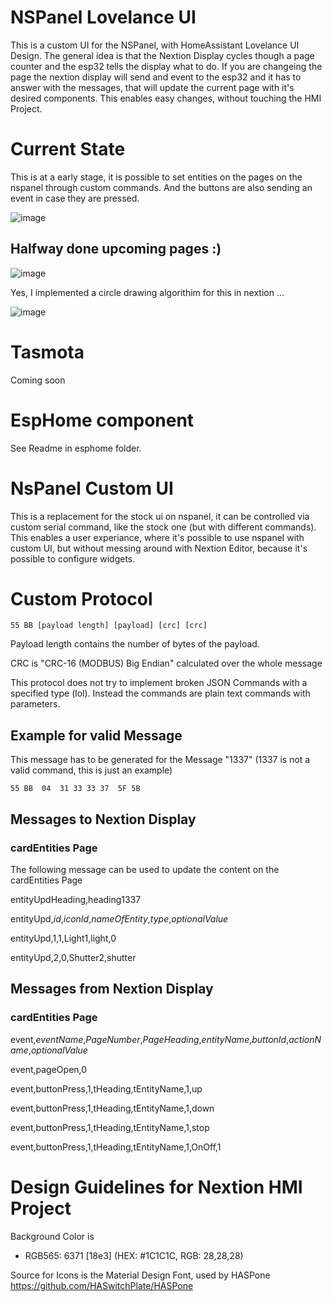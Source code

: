 # NSPanel Lovelance UI
This is a custom UI for the NSPanel, with HomeAssistant Lovelance UI Design.
The general idea is that the Nextion Display cycles though a page counter and the esp32 tells the display what to do.
If you are changeing the page the nextion display will send and event to the esp32 and it has to answer with the messages, that will update the current page with it's desired components. This enables easy changes, without touching the HMI Project.

# Current State
This is at a early stage, it is possible to set entities on the pages on the nspanel through custom commands.
And the buttons are also sending an event in case they are pressed.

![image](https://user-images.githubusercontent.com/29555657/149628697-1f440086-fe67-498f-ac73-a2293af7a479.png)

## Halfway done upcoming pages :)

![image](https://user-images.githubusercontent.com/29555657/149677879-a6a0bb07-fcc6-4736-b59a-cb8b9495763a.png)

Yes, I implemented a circle drawing algorithim for this in nextion ...

![image](https://user-images.githubusercontent.com/29555657/149677888-3840fb50-26e5-43e9-86dc-203df1c65a26.png)


# Tasmota

Coming soon

# EspHome component

See Readme in esphome folder.

# NsPanel Custom UI

This is a replacement for the stock ui on nspanel, it can be controlled via custom serial command, like the stock one (but with different commands). This enables a user experiance, where it's possible to use nspanel with custom UI, but without messing around with Nextion Editor, because it's possible to configure widgets.

# Custom Protocol
```
55 BB [payload length] [payload] [crc] [crc]
```

Payload length contains the number of bytes of the payload.

CRC is "CRC-16 (MODBUS) Big Endian" calculated over the whole message

This protocol does not try to implement broken JSON Commands with a specified type (lol).
Instead the commands are plain text commands with parameters.

## Example for valid Message
This message has to be generated for the Message "1337" (1337 is not a valid command, this is just an example)
```
55 BB  04  31 33 33 37  5F 5B
```
## Messages to Nextion Display

### cardEntities Page

The following message can be used to update the content on the cardEntities Page

entityUpdHeading,heading1337

entityUpd,*id*,*iconId*,*nameOfEntity*,*type*,*optionalValue*

entityUpd,1,1,Light1,light,0

entityUpd,2,0,Shutter2,shutter


## Messages from Nextion Display

### cardEntities Page

event,*eventName*,*PageNumber*,*PageHeading*,*entityName*,*buttonId*,*actionName*,*optionalValue*

event,pageOpen,0

event,buttonPress,1,tHeading,tEntityName,1,up

event,buttonPress,1,tHeading,tEntityName,1,down

event,buttonPress,1,tHeading,tEntityName,1,stop

event,buttonPress,1,tHeading,tEntityName,1,OnOff,1

  
# Design Guidelines for Nextion HMI Project

Background Color is 
- RGB565: 6371 [18e3] (HEX: #1C1C1C, RGB: 28,28,28)

Source for Icons is the Material Design Font, used by HASPone
https://github.com/HASwitchPlate/HASPone

